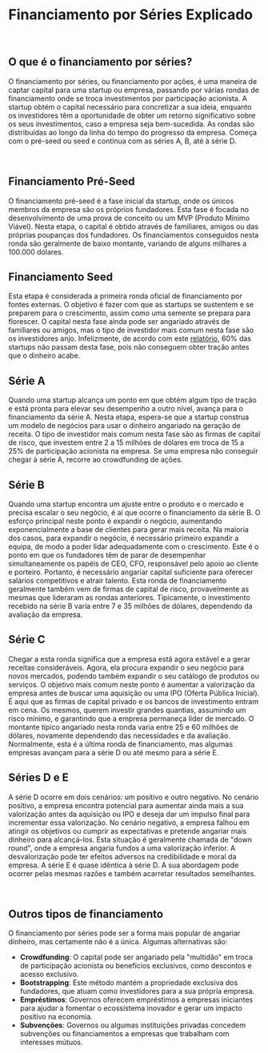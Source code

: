 # Financiamento por Séries Explicado 

&nbsp;  

## O que é o financiamento por séries? 
O financiamento por séries, ou financiamento por ações, é uma maneira de captar capital para uma startup ou empresa, passando por várias rondas de financiamento onde se troca investimentos por participação acionista. A startup obtém o capital necessário para concretizar a sua ideia, enquanto os investidores têm a oportunidade de obter um retorno significativo sobre os seus investimentos, caso a empresa seja bem-sucedida. As rondas são distribuídas ao longo da linha do tempo do progresso da empresa. Começa com o pré-seed ou seed e continua com as séries A, B, até à série D.  

&nbsp;

## Financiamento Pré-Seed  
O financiamento pré-seed é a fase inicial da startup, onde os únicos membros da empresa são os próprios fundadores. Esta fase é focada no desenvolvimento de uma prova de conceito ou um MVP (Produto Mínimo Viável). Nesta etapa, o capital é obtido através de familiares, amigos ou das próprias poupanças dos fundadores. Os financiamentos conseguidos nesta ronda são geralmente de baixo montante, variando de alguns milhares a 100.000 dólares. 

## Financiamento Seed  
Esta etapa é considerada a primeira ronda oficial de financiamento por fontes externas. O objetivo é fazer com que as startups se sustentem e se preparem para o crescimento, assim como uma semente se prepara para florescer. O capital nesta fase ainda pode ser angariado através de familiares ou amigos, mas o tipo de investidor mais comum nesta fase são os investidores anjo. Infelizmente, de acordo com este [relatório](https://spdload.com/blog/startup-success-rate/#:~:text=About%2060%25%20of%20companies%20that,Copy.ai.), 60% das startups não passam desta fase, pois não conseguem obter tração antes que o dinheiro acabe.  

## Série A  
Quando uma startup alcança um ponto em que obtém algum tipo de tração e está pronta para elevar seu desempenho a outro nível, avança para o financiamento da série A. Nesta etapa, espera-se que a startup construa um modelo de negócios para usar o dinheiro angariado na geração de receita. O tipo de investidor mais comum nesta fase são as firmas de capital de risco, que investem entre 2 a 15 milhões de dólares em troca de 15 a 25% de participação acionista na empresa. Se uma empresa não conseguir chegar à série A, recorre ao crowdfunding de ações.  

## Série B 
Quando uma startup encontra um ajuste entre o produto e o mercado e precisa escalar o seu negócio, é aí que ocorre o financiamento da série B. O esforço principal neste ponto é expandir o negócio, aumentando exponencialmente a base de clientes para gerar mais receita. Na maioria dos casos, para expandir o negócio, é necessário primeiro expandir a equipa, de modo a poder lidar adequadamente com o crescimento. Este é o ponto em que os fundadores têm de parar de desempenhar simultaneamente os papéis de CEO, CFO, responsável pelo apoio ao cliente e porteiro. Portanto, é necessário angariar capital suficiente para oferecer salários competitivos e atrair talento. Esta ronda de financiamento geralmente também vem de firmas de capital de risco, provavelmente as mesmas que lideraram as rondas anteriores. Tipicamente, o investimento recebido na série B varia entre 7 e 35 milhões de dólares, dependendo da avaliação da empresa. 

## Série C 
Chegar a esta ronda significa que a empresa está agora estável e a gerar receitas consideráveis. Agora, ela procura expandir o seu negócio para novos mercados, podendo também expandir o seu catálogo de produtos ou serviços. O objetivo mais comum neste ponto é aumentar a valorização da empresa antes de buscar uma aquisição ou uma IPO (Oferta Pública Inicial). É aqui que as firmas de capital privado e os bancos de investimento entram em cena. Os mesmos, querem investir grandes quantias, assumindo um risco mínimo, e garantindo que a empresa permaneça líder de mercado. O montante típico angariado nesta ronda varia entre 25 e 60 milhões de dólares, novamente dependendo das necessidades e da avaliação. Normalmente, esta é a última ronda de financiamento, mas algumas empresas avançam para a série D ou até mesmo para a série E. 

## Séries D e E 
A série D ocorre em dois cenários: um positivo e outro negativo. No cenário positivo, a empresa encontra potencial para aumentar ainda mais a sua valorização antes da aquisição ou IPO e deseja dar um impulso final para incrementar essa valorização. No cenário negativo, a empresa falhou em atingir os objetivos ou cumprir as expectativas e pretende angariar mais dinheiro para alcançá-los. Esta situação é geralmente chamada de "down round", onde a empresa angaria fundos a uma valorização inferior. A desvalorização pode ter efeitos adversos na credibilidade e moral da empresa. A série E é quase idêntica à série D. A sua abordagem pode ocorrer pelas mesmas razões e também acarretar resultados semelhantes. 

&nbsp;  

## Outros tipos de financiamento 
O financiamento por séries pode ser a forma mais popular de angariar dinheiro, mas certamente não é a única. Algumas alternativas são:  
- **Crowdfunding**: O capital pode ser angariado pela "multidão" em troca de participação acionista ou benefícios exclusivos, como descontos e acesso exclusivo.  
- **Bootstrapping**: Este método mantém a propriedade exclusiva dos fundadores, que atuam como investidores para a sua própria empresa.  
- **Empréstimos**: Governos oferecem empréstimos a empresas iniciantes para ajudar a fomentar o ecossistema inovador e gerar um impacto positivo na economia.  
- **Subvenções**: Governos ou algumas instituições privadas concedem subvenções ou financiamentos a empresas que trabalham com interesses mútuos.  
